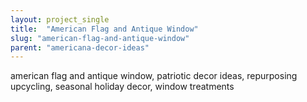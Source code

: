 ```yaml
---
layout: project_single
title:  "American Flag and Antique Window"
slug: "american-flag-and-antique-window"
parent: "americana-decor-ideas"
---
```

american flag and antique window, patriotic decor ideas, repurposing upcycling, seasonal holiday decor, window treatments